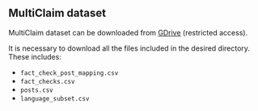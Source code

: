 ## MultiClaim dataset

MultiClaim dataset can be downloaded from [GDrive](https://drive.google.com/drive/u/0/folders/1HdqNxYPuwoTQVPV9vYiMDewuuPCrDsZV) (restricted access).

It is necessary to download all the files included in the desired directory. These includes:
- `fact_check_post_mapping.csv`
- `fact_checks.csv`
- `posts.csv`
- `language_subset.csv`
